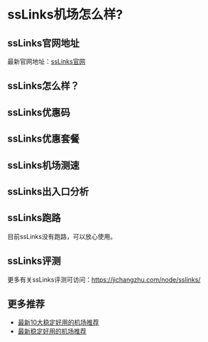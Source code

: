 # ssLinks机场怎么样?

## ssLinks官网地址
最新官网地址：[ssLinks官网](https://dljc.affxc.com/sslinks/)

## ssLinks怎么样？


## ssLinks优惠码


## ssLinks优惠套餐


## ssLinks机场测速


## ssLinks出入口分析


## ssLinks跑路
目前ssLinks没有跑路，可以放心使用。

## ssLinks评测
更多有关ssLinks评测可访问：https://jichangzhu.com/node/sslinks/

## 更多推荐
 - [最新10大稳定好用的机场推荐](https://github.com/dailijichang/jichangtuijian)
 - [最新稳定好用的机场推荐](https://www.dailijichang.com/?utm_source=github&utm_medium=dailijichang-details)
